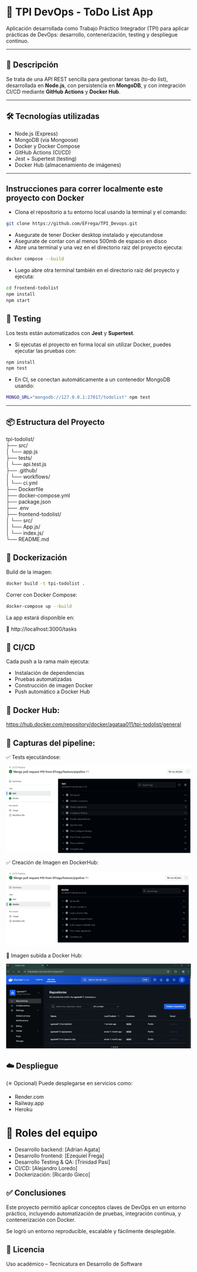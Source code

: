 # 📝 TPI DevOps - ToDo List App

Aplicación desarrollada como Trabajo Práctico Integrador (TPI) para aplicar prácticas de DevOps: desarrollo, contenerización, testing y despliegue continuo.

---

## 🚀 Descripción

Se trata de una API REST sencilla para gestionar tareas (to-do list), desarrollada en **Node.js**, con persistencia en **MongoDB**, y con integración CI/CD mediante **GitHub Actions** y **Docker Hub**.

---

## 🛠️ Tecnologías utilizadas

- Node.js (Express)
- MongoDB (vía Mongoose)
- Docker y Docker Compose
- GitHub Actions (CI/CD)
- Jest + Supertest (testing)
- Docker Hub (almacenamiento de imágenes)

---

## Instrucciones para correr localmente este proyecto con Docker

- Clona el repositorio a tu entorno local usando la terminal y el comando:
```bash
git clone https://github.com/EFrega/TPI_Devops.git
```
- Asegurate de tener Docker desktop instalado y ejecutandose
- Asegurate de contar con al menos 500mb de espacio en disco
- Abre una terminal y una vez en el directorio raiz del proyecto ejecuta:
```bash
docker compose --build
```

- Luego abre otra terminal también  en el directorio raiz del proyecto y ejecuta: 
```bash
cd frontend-todolist
npm install
npm start
```

## 🧪 Testing

Los tests están automatizados con **Jest** y **Supertest**.

- Si ejecutas el proyecto en forma local sin utilizar Docker, puedes ejecutar las pruebas con:
```bash
npm install
npm test
```

- En CI, se conectan automáticamente a un contenedor MongoDB usando:
```bash
MONGO_URL="mongodb://127.0.0.1:27017/todolist" npm test
```

---

## 📦 Estructura del Proyecto

tpi-todolist/<br>
├── src/<br>
│ └── app.js<br>
├── tests/<br>
│ └── api.test.js<br>
├── .github/<br>
│ └── workflows/<br>
│ └── ci.yml<br>
├── Dockerfile<br>
├── docker-compose.yml<br>
├── package.json<br>
├── .env<br>
├── frontend-todolist/<br>
│ └── src/<br>
│      └── App.js/<br>
│      └── index.js/<br>
└── README.md<br>


## 🐳 Dockerización

Build de la imagen:

```bash
docker build -t tpi-todolist .
```

Correr con Docker Compose:

```bash
docker-compose up --build
```

La app estará disponible en:

📍 http://localhost:3000/tasks

## 🔁 CI/CD

Cada push a la rama main ejecuta:

- Instalación de dependencias
- Pruebas automatizadas
- Construcción de imagen Docker
- Push automático a Docker Hub

## 🔗 Docker Hub:

https://hub.docker.com/repository/docker/agataa011/tpi-todolist/general

## 📸 Capturas del pipeline:

✅ Tests ejecutándose:

![Imagen de PipelineTest](./img/pipelineTest.png)

✅ Creación de Imagen en DockerHub:

![Imagen de PipelineDocker](./img/pipelineDocker.png)

🐳 Imagen subida a Docker Hub:

![Imagen de DockerHub](./img/DockerHub_Repository_Evidence.jpg)

## ☁️ Despliegue

(✳️ Opcional) Puede desplegarse en servicios como:

- Render.com
- Railway.app
- Heroku

# 👥 Roles del equipo

- Desarrollo backend: [Adrian Agata]
- Desarrollo frontend: [Ezequiel Frega]
- Desarrollo Testing & QA: [Trinidad Pasi]
- CI/CD: [Alejandro Loredo]
- Dockerización: [Ricardo Gieco]

## ✅ Conclusiones

Este proyecto permitió aplicar conceptos claves de DevOps en un entorno práctico, incluyendo automatización de pruebas, integración continua, y contenerización con Docker.

Se logró un entorno reproducible, escalable y fácilmente desplegable.

## 📄 Licencia
Uso académico – Tecnicatura en Desarrollo de Software